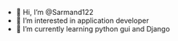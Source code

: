 - 👋 Hi, I’m @Sarmand122
- 👀 I’m interested in application developer
- 🌱 I’m currently learning python gui and Django 

<!---
Sarmand122/Sarmand122 is a ✨ special ✨ repository because its `README.md` (this file) appears on your GitHub profile.
You can click the Preview link to take a look at your changes.
--->
